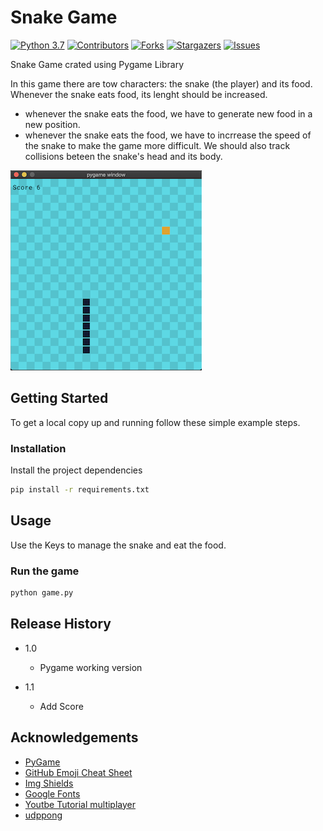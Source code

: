 # Snake Game

<!-- PROJECT SHIELDS -->
<!--
*** I'm using markdown "reference style" links for readability.
*** Reference links are enclosed in brackets [ ] instead of parentheses ( ).
*** See the bottom of this document for the declaration of the reference variables
*** for contributors-url, forks-url, etc. This is an optional, concise syntax you may use.
*** https://www.markdownguide.org/basic-syntax/#reference-style-links
-->
[![Python 3.7][python-shield]][python-url]
[![Contributors][contributors-shield]][contributors-url]
[![Forks][forks-shield]][forks-url]
[![Stargazers][stars-shield]][stars-url]
[![Issues][issues-shield]][issues-url]

Snake Game crated using Pygame Library

In this game there are tow characters: the snake (the player) and its food. Whenever the snake eats food, its lenght should be increased.
- whenever the snake eats the food, we have to generate new food in a new position.
- whenever the snake eats the food, we have to incrrease the speed of the snake to make the game more difficult. We should also track collisions beteen the snake's head and its body.



![ScreenShot][product-screenshot]


## Getting Started

To get a local copy up and running follow these simple example steps.

### Installation

Install the project dependencies

```sh
pip install -r requirements.txt
```

## Usage

Use the Keys to manage the snake and eat the food.

### Run the game
```sh 
python game.py
```


## Release History

* 1.0
    * Pygame working version

* 1.1
    * Add Score


## Acknowledgements
* [PyGame](https://www.pygame.org/news)
* [GitHub Emoji Cheat Sheet](https://www.webpagefx.com/tools/emoji-cheat-sheet)
* [Img Shields](https://shields.io)
* [Google Fonts](https://fonts.google.com/)
* [Youtbe Tutorial multiplayer](https://www.youtube.com/watch?v=McoDjOCb2Zo)
* [udppong](https://github.com/marvin939/udpong)


<!-- MARKDOWN LINKS & IMAGES -->
<!-- https://www.markdownguide.org/basic-syntax/#reference-style-links -->
[python-shield]: https://img.shields.io/badge/python-3.7-blue.svg
[python-url]: https://www.python.org/downloads/release/python-370/
[contributors-shield]: https://img.shields.io/github/contributors/eballo/snake-pygame.svg?style=flat-square
[contributors-url]: https://github.com/eballo/snake-pygame/graphs/contributors
[forks-shield]: https://img.shields.io/github/forks/eballo/snake-pygame.svg?style=flat-square
[forks-url]: https://github.com/eballo/snake-pygame/network/members
[stars-shield]: https://img.shields.io/github/stars/eballo/snake-pygame.svg?style=flat-square
[stars-url]: https://github.com/eballo/snake-pygame/stargazers
[issues-shield]: https://img.shields.io/github/issues/eballo/snake-pygame.svg?style=flat-square
[issues-url]: https://github.com/eballo/snake-pygame/issues
[product-screenshot]: screenshots/screenshot01.png